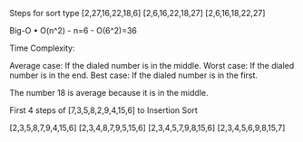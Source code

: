 Steps for sort type [2,27,16,22,18,6] [2,6,16,22,18,27] [2,6,16,18,22,27]

Big-O • O(n^2) - n=6 - O(6^2)=36

Time Complexity:

Average case: If the dialed number is in the middle. Worst case: If the dialed number is in the end. Best case: If the dialed number is in the first.

The number 18 is average because it is in the middle.

First 4 steps of [7,3,5,8,2,9,4,15,6] to Insertion Sort

[2,3,5,8,7,9,4,15,6] [2,3,4,8,7,9,5,15,6] [2,3,4,5,7,9,8,15,6] [2,3,4,5,6,9,8,15,7]
